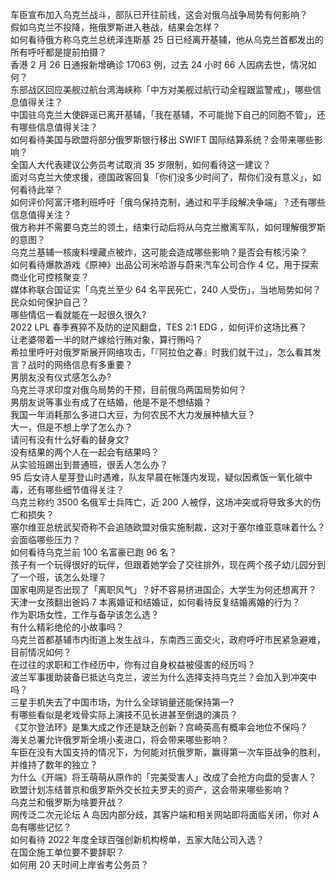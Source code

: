车臣宣布加入乌克兰战斗，部队已开往前线，这会对俄乌战争局势有何影响？  
假如乌克兰不投降，拖俄罗斯进入巷战，结果会怎样？  
如何看待俄方称乌克兰总统泽连斯基 25 日已经离开基辅，他从乌克兰首都发出的所有呼吁都是提前拍摄？  
香港 2 月 26 日通报新增确诊 17063 例，过去 24 小时 66 人因病去世，情况如何？  
东部战区回应美舰过航台湾海峡称「中方对美舰过航行动全程跟监警戒」，哪些信息值得关注？  
中国驻乌克兰大使辟谣已离开基辅，「我在基辅，不可能抛下自己的同胞不管」，还有哪些信息值得关注？  
如何看待美国与欧盟将部分俄罗斯银行移出 SWIFT 国际结算系统？会带来哪些影响？  
全国人大代表建议公务员考试取消 35 岁限制，如何看待这一建议？  
面对乌克兰大使求援，德国政客回复「你们没多少时间了，帮你们没有意义」，如何看待此举？  
如何评价阿富汗塔利班呼吁「俄乌保持克制，通过和平手段解决争端」？还有哪些信息值得关注？  
俄方称并不需要乌克兰的领土，结束行动后将从乌克兰撤离军队，如何理解俄罗斯的意图？  
乌克兰基辅一核废料埋藏点被炸，这可能会造成哪些影响？是否会有核污染？  
如何看待爆款游戏《原神》出品公司米哈游与蔚来汽车公司合作 4 亿，用于探索商业化可控核聚变？  
媒体称联合国证实「乌克兰至少 64 名平民死亡，240 人受伤」，当地局势如何？民众如何保护自己？  
哪些情侣一看就能在一起很久很久?  
2022 LPL 春季赛猝不及防的逆风翻盘，TES 2:1 EDG ，如何评价这场比赛？  
让老婆带着一半的财产嫁给行贿对象，算行贿吗？  
希拉里呼吁对俄罗斯展开网络攻击，「『阿拉伯之春』时我们就干过」，怎么看其发言？战时的网络信息有多重要？  
男朋友没有仪式感怎么办?  
乌克兰寻求印度对俄乌局势的干预，目前俄乌两国局势如何？  
男朋友说等事业有成了在结婚，他是不是不想结婚？  
我国一年消耗那么多进口大豆，为何农民不大力发展种植大豆？  
大一，但是不想上学了怎么办？  
请问有没有什么好看的替身文?  
没有结果的两个人在一起会有结果吗？  
从实验班踢出到普通班，很丢人怎么办？  
95 后女诗人星芽登山时遇难，队友早晨在帐篷内发现，疑似因煮饭一氧化碳中毒，还有哪些细节值得关注？  
乌克兰称约 3500 名俄军士兵阵亡，近 200 人被俘，这场冲突或将导致多大的伤亡和损失？  
塞尔维亚总统武契奇称不会追随欧盟对俄实施制裁，这对于塞尔维亚意味着什么？会面临哪些压力？  
如何看待乌克兰前 100 名富豪已跑 96 名？  
孩子有一个玩得很好的玩伴，但跟着她学会了交往排外，现在两个孩子幼儿园分到了一个班，该怎么处理？  
国家电网是否出现了「离职风气」？好不容易挤进国企，大学生为何还想离开？  
天津一女孩翻出爸妈 7 本离婚证和结婚证，如何看待反复结婚离婚的行为？  
作为职场女性，工作与备孕该怎么选？  
有什么精彩绝伦的小故事吗？  
乌克兰首都基辅市内街道上发生战斗，东南西三面交火，政府呼吁市民紧急避难，目前情况如何？  
在过往的求职和工作经历中，你有过自身权益被侵害的经历吗？  
波兰军事援助装备已抵达乌克兰，波兰为什么选择支持乌克兰？会加入到冲突中吗？  
三星手机失去了中国市场，为什么全球销量还能保持第一?  
有哪些看似是老戏骨实际上演技不见长进甚至倒退的演员？  
《艾尔登法环》是集大成之作还是缺乏创新？宫崎英高有概率会地位不保吗？  
海关总署允许俄罗斯全境小麦进口，将会带来哪些影响？  
车臣在没有大国支持的情况下，为何能对抗俄罗斯，赢得第一次车臣战争的胜利，并维持了数年的独立？  
为什么《开端》将王萌萌从原作的「完美受害人」改成了会抢方向盘的受害人？  
欧盟计划冻结普京和俄罗斯外交长拉夫罗夫的资产，这会带来哪些影响？  
乌克兰和俄罗斯为啥要开战？  
网传泛二次元论坛 A 岛因内部分歧，其客户端和相关网站即将面临关闭，你对 A 岛有哪些记忆？  
如何看待 2022 年度全球百强创新机构榜单，五家大陆公司入选？  
在国企施工单位要不要辞职？  
如何用 20 天时间上岸省考公务员？  
